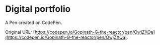 # Digital portfolio 

A Pen created on CodePen.

Original URL: [https://codepen.io/Gopinath-G-the-reactor/pen/QwjZXQa](https://codepen.io/Gopinath-G-the-reactor/pen/QwjZXQa).

